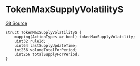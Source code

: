 # TokenMaxSupplyVolatilityS
[Git Source](https://github.com/thrackle-io/tron/blob/1ba87bf9bb403411ce677f8e83126c3bf8cfa713/src/client/token/handler/diamond/RuleStorage.sol)


```solidity
struct TokenMaxSupplyVolatilityS {
    mapping(ActionTypes => bool) tokenMaxSupplyVolatility;
    uint32 ruleId;
    uint64 lastSupplyUpdateTime;
    int256 volumeTotalForPeriod;
    uint256 totalSupplyForPeriod;
}
```

